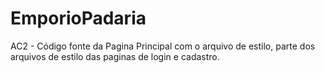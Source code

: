 # EmporioPadaria
 AC2 - Código fonte da Pagina Principal com o arquivo de estilo, parte dos arquivos de estilo das paginas
 de login e cadastro.

